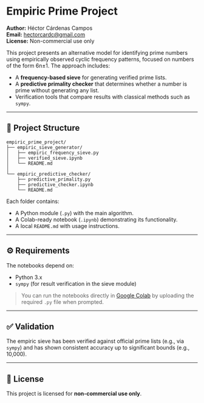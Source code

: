 # Empiric Prime Project

**Author:** Héctor Cárdenas Campos  
**Email:** hectorcardc@gmail.com  
**License:** Non-commercial use only

This project presents an alternative model for identifying prime numbers using empirically observed cyclic frequency patterns, focused on numbers of the form 6n±1. The approach includes:

- A **frequency-based sieve** for generating verified prime lists.
- A **predictive primality checker** that determines whether a number is prime without generating any list.
- Verification tools that compare results with classical methods such as `sympy`.

---

## 📁 Project Structure

```
empiric_prime_project/
├── empiric_sieve_generator/
│   ├── empiric_frequency_sieve.py
│   ├── verified_sieve.ipynb
│   └── README.md
│
└── empiric_predictive_checker/
    ├── predictive_primality.py
    ├── predictive_checker.ipynb
    └── README.md
```

Each folder contains:
- A Python module (`.py`) with the main algorithm.
- A Colab-ready notebook (`.ipynb`) demonstrating its functionality.
- A local `README.md` with usage instructions.

---

## ⚙️ Requirements

The notebooks depend on:

- Python 3.x
- `sympy` (for result verification in the sieve module)

> You can run the notebooks directly in [Google Colab](https://colab.research.google.com) by uploading the required `.py` file when prompted.

---

## ✅ Validation

The empiric sieve has been verified against official prime lists (e.g., via `sympy`) and has shown consistent accuracy up to significant bounds (e.g., 10,000).

---

## 📜 License

This project is licensed for **non-commercial use only**.
